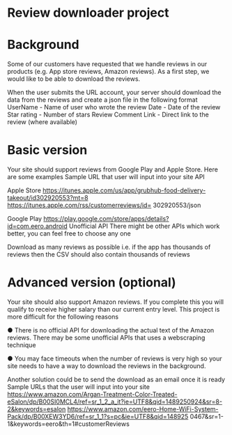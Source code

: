 # Review downloader project

# Background
Some of our customers have requested that we handle reviews in our products (e.g. App store reviews, Amazon reviews). As a first step, we would like to be able to download the reviews.


When the user submits the URL account, your server should download the data from the reviews and create a json
file in the following format
UserName - Name of user who wrote the review
Date - Date of the review
Star rating - Number of stars
Review Comment
Link - Direct link to the review (where available)

# Basic version
Your site should support reviews from Google Play and Apple Store. Here are some examples
Sample URL that user will input into your site API

Apple Store https://itunes.apple.com/us/app/grubhub-food-delivery-takeout/id302920553?mt=8
https://itunes.apple.com/rss/customerreviews/id= 302920553/json

Google Play https://play.google.com/store/apps/details?id=com.eero.android
Unofficial API
There might be other APIs which
work better, you can feel free to choose any one

Download as many reviews as possible i.e. if the app has thousands of reviews then the CSV should also contain thousands of reviews

# Advanced version (optional)
Your site should also support Amazon reviews. If you complete this you will qualify to receive higher salary than our current entry level. This project is more difficult for the following reasons

● There is no official API for downloading the actual text of the Amazon reviews. There may be some unofficial APIs that uses a webscraping technique

● You may face timeouts when the number of reviews is very high so your site needs to have a way to download the reviews in the background. 

Another solution could be to send the download as an email once it is ready
Sample URLs that the user will input into your site
https://www.amazon.com/Argan-Treatment-Color-Treated-eSalon/dp/B00SI0MCL4/ref=sr_1_2_a_it?ie=UTF8&qid=1489250924&sr=8-2&keywords=esalon
https://www.amazon.com/eero-Home-WiFi-System-Pack/dp/B00XEW3YD6/ref=sr_1_1?s=pc&ie=UTF8&qid=148925
0467&sr=1-1&keywords=eero&th=1#customerReviews
